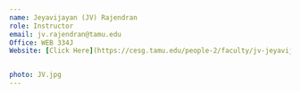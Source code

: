 ```yaml
---
name: Jeyavijayan (JV) Rajendran 
role: Instructor
email: jv.rajendran@tamu.edu 
Office: WEB 334J
Website: [Click Here](https://cesg.tamu.edu/people-2/faculty/jv-jeyavijayan-rajendran/)


photo: JV.jpg
---
```


